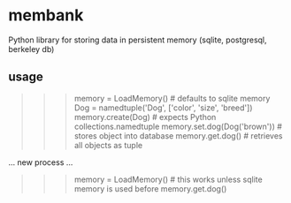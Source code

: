 # membank
Python library for storing data in persistent memory (sqlite, postgresql, berkeley db)
## usage
>>> memory = LoadMemory() # defaults to sqlite memory
>>> Dog = namedtuple('Dog', ['color', 'size', 'breed'])
>>> memory.create(Dog) # expects Python collections.namedtuple
>>> memory.set.dog(Dog('brown')) # stores object into database
>>> memory.get.dog() # retrieves all objects as tuple

... new process ...
>>> memory = LoadMemory() # this works unless sqlite memory is used before
>>> memory.get.dog()
